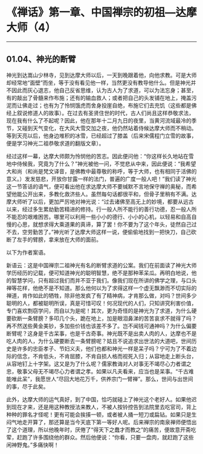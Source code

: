 # 《禅话》第一章、中国禅宗的初祖—达摩大师（4）

------

## 01.04、神光的断臂

神光到达嵩山少林寺，见到达摩大师以后，一天到晚跟着他，向他求教。可是大师却经常地“面壁”而坐，等于没有看见他一样，当然更没有教导他什么。但是神光并不因此而灰心退志，他自己反省思维，认为古人为了求道，可以为法忘身；甚至，有的敲出了骨髓来作布施；还有的输血救人；或者把自己的头发铺在地上，掩盖污泥而让佛走过；也有为了怜悯饿虎而舍身投崖自绝，布施它们去充饥（这些都是佛经上叙说修道人的故事）。在过去有圣贤住世的时代，古人们尚且这样恭敬求法，现在我有什么了不起呢？因此，他在那年十二月九日的夜里，当黄河流域最冷的季节，又碰到天气变化，在大风大雪交加之夜，他仍然站着侍候达摩大师而不稍动。等到天亮以后，他身边堆积的冰雪，已经超过了膝盖（后来宋儒程门立雪的故事，便是学习神光二祖恭敬求道的翻版文章）。

经过这样一幕，达摩大师颇为怜悯他的苦志。因此便问他：“你这样长久地站在雪地中侍候我，究竟为了什么？”神光被他一问，不觉悲从中来，因此便说：“我希望大和尚（和尚是梵文译音，是佛教中最尊敬的称呼，等于大师，也有相同于活佛的意义。）发发慈悲，开放你甘露一样的法门，普遍的广度一般人吧！”我们读了神光这一节答话的语气，便可看出他在求达摩大师不要缄默不言地保守禅的奥秘，而希望他能公开出来，多教化救济些人。虽然每句话都很平和，但骨子里稍有不满。达摩大师听了以后，更加严厉地对神光说：“过去诸佛至高无上的妙境，都要从远古以来，经过多生累劫勤苦精进的修持。行一般人所不能行的善行功德，忍一般人所不能忍的艰难困苦。哪里可以利用一些小小的德行、小小的心机，以轻易和自高自慢的心思，就想求得大乘道果的真谛，算了罢！你不要为了这个年头，徒然自己过不去，空劳勤苦了。”神光听了达摩大师这样一说，便偷偷地找到一把快刀，自己砍断了左手的臂膀，拿来放在大师的面前。

以下为作者案语。

新语云：这是中国禅宗二祖神光有名的断臂求道的公案。我们在前面读了神光大师学历经历的记载，便可知道神光的聪明智慧，绝不是那种苯呆瓜。再明白地说，他的智慧学问，只有超过我们而并不亚于我们。像我们现在所讲的佛学之理，与口头禅等花样，他绝不是不知道。那么他何以为了求得这样一个虚无飘渺而不切实际的禅道，肯作如此的牺牲，除非他发疯了有了精神病，才肯那么做，对吗？世间多少聪明的人，都被聪明所误，真是可惜可叹！何况现代的人们，只知讲究利害价值，专门喜欢剽窃学问，而自以为是呢！其次，更为奇怪的是神光为了求道，为什么硬要砍断一条臂膀？多叩几个头，跪在地上，加是眼泪鼻涕的苦苦哀求不就得了吗？再不然送些黄金美钞，多加些价钱也该差不多了。岂不闻钱可通神吗？为什么偏要断臂呢？这身是千古呆事，也是千古奇事。神光既不是出卖人肉的人，达摩也不是吃人肉的人，为什么硬要断去一条臂膀呢？姑且不说追求出世法的大道吧，世间历史是许多的忠臣孝子、节妇义夫，他们也都和神光一样是呆子吗？宁可为了不着边际的信念，不肯低头，不肯屈膝，不肯自损人格而视死入归；从容地走上断头台，从容地钉上十字架。这又是为了什么呢？儒家教诲对人对事无不竭尽心力者谓之忠，敬事父母无不竭尽心力者谓之孝。如果以凡夫看来，应当也是呆事。“千古难能唯此呆”，我愿世人“尽回大地花万千，供养宗门一臂禅”。那么，世间与出世间的事，尽于此矣。

此外，达摩大师的运气真好，到了中国，恰巧就碰上了神光这个老好人。如果他迟到现在才来，还是用这种教授法来教人，不被人按铃控告到法院里去吃官司，背上种种的罪名才怪呢！更有可能会挨揍一顿，或者被人捅一短刀或扁钻。如果只是生闷气地走开算了，那还算是当今天底下第一等好人呢。后来禅宗的南泉禅师便悟出了这个道理，所以他晚年时，厌倦了“得天下之蠢才而教之”的痛苦，便故意开斋吃荤，赶跑了许多围绕他的群众。然后他便说：“你看，只要一盘肉，就赶跑了这些闲神野鬼。”多痛快啊！

